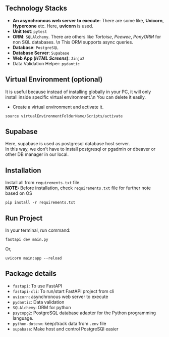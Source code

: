 ## Technology Stacks
- **An asynchronous web server to execute**: There are some like, **Uvicorn**, **Hypercone** etc.
Here, **uvicorn** is used.
- **Unit test**: `pytest`
- **ORM**: `SQLAlchemy`. There are others like _Tortoise_, _Peewee_, _PonyORM_ for non SQL databases. \n
This ORM supports async queries.
- **Database**: `PostgreSQL`
- **Database Server**: `Supabase`
- **Web App (_HTML Screens_)**: `Jinja2`
- Data Validation Helper: `pydantic`

## Virtual Environment (optional)
It is useful because instead of installing globally in your PC, it will only install inside specific virtual environment.\n
You can delete it easily.
- Create a virtual environment and activate it.
```shell
source virtualEnvironmentFolderName/Scripts/activate
```

## Supabase
Here, supabase is used as postgresql database host server. \
In this way, we don't have to install postgresql or pgadmin or dbeaver or other DB manager in our local.


## Installation
Install all from `requirements.txt` file. \
**NOTE:** Before installation, check `requirements.txt` file for further note based on OS

```shell
pip install -r requirements.txt
```

## Run Project
In your terminal, run command:
```shell
fastapi dev main.py
```

Or,
```shell
uvicorn main:app --reload
```


## Package details
- `fastapi`: To use FastAPI
- `fastapi-cli`: To run/start FastAPI project from cli
- `uvicorn`: asynchronous web server to execute
- `pydantic`: Data validation
- `SQLAlchemy`: ORM for python
- `psycopg2`: PostgreSQL database adapter for the Python programming language.
- `python-dotenv`: keep/track data from `.env` file
- `supabase`: Make host and control PostgreSQl easier